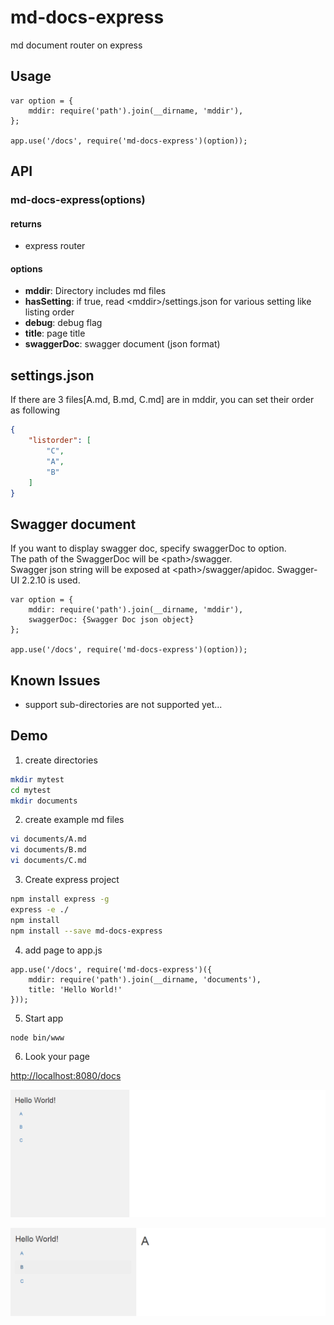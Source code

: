 # md-docs-express
md document router on express

## Usage

```node
var option = {
    mddir: require('path').join(__dirname, 'mddir'),
};

app.use('/docs', require('md-docs-express')(option));
```

## API

### md-docs-express(options)

#### returns

- express router

#### options

- __mddir__: Directory includes md files
- __hasSetting__: if true, read \<mddir\>/settings.json for various setting like listing order
- __debug__: debug flag
- __title__: page title
- __swaggerDoc__: swagger document (json format)

## settings.json

If there are 3 files[A.md, B.md, C.md] are in mddir, you can set their order as following

```json
{
    "listorder": [
        "C",
        "A",
        "B"
    ]
}
```

## Swagger document

If you want to display swagger doc, specify swaggerDoc to option.  
The path of the SwaggerDoc will be \<path\>/swagger.  
Swagger json string will be exposed at \<path\>/swagger/apidoc.
Swagger-UI 2.2.10 is used.

```node
var option = {
    mddir: require('path').join(__dirname, 'mddir'),
    swaggerDoc: {Swagger Doc json object}
};

app.use('/docs', require('md-docs-express')(option));
```

## Known Issues

- support sub-directories are not supported yet...

## Demo

1. create directories

```bash
mkdir mytest
cd mytest
mkdir documents
```

2. create example md files

```bash
vi documents/A.md
vi documents/B.md
vi documents/C.md
```

3. Create express project

```bash
npm install express -g
express -e ./
npm install
npm install --save md-docs-express
```

4. add page to app.js

```node
app.use('/docs', require('md-docs-express')({
    mddir: require('path').join(__dirname, 'documents'),
    title: 'Hello World!'
}));
```

5. Start app

```bash
node bin/www
```

6. Look your page

<http://localhost:8080/docs>

![picture1](/capture1.PNG)

![picture2](/capture2.PNG)